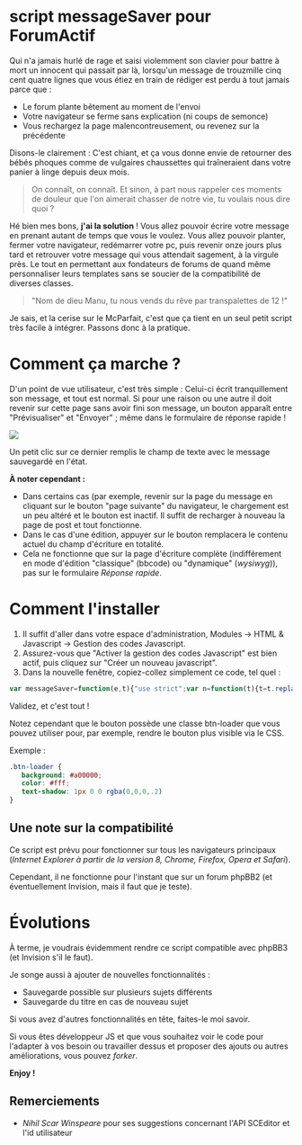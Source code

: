 script messageSaver pour ForumActif
=======================

Qui n'a jamais hurlé de rage et saisi violemment son clavier pour battre à mort un innocent qui passait par là, lorsqu'un message de trouzmille cinq cent quatre lignes que vous étiez en train de rédiger est perdu à tout jamais parce que :

- Le forum plante bêtement au moment de l'envoi
- Votre navigateur se ferme sans explication (ni coups de semonce)
- Vous rechargez la page malencontreusement, ou revenez sur la précédente

Disons-le clairement : C'est chiant, et ça vous donne envie de retourner des bébés phoques comme de vulgaires chaussettes qui traîneraient dans votre panier à linge depuis deux mois.

> On connaît, on connaît. Et sinon, à part nous rappeler ces moments de douleur que l'on aimerait chasser de notre vie, tu voulais nous dire quoi ?

Hé bien mes bons, **j'ai la solution** !
Vous allez pouvoir écrire votre message en prenant autant de temps que vous le voulez. Vous allez pouvoir planter, fermer votre navigateur, redémarrer votre pc, puis revenir onze jours plus tard et retrouver votre message qui vous attendait sagement, à la virgule près. Le tout en permettant aux fondateurs de forums de quand même personnaliser leurs templates sans se soucier de la compatibilité de diverses classes.

> "Nom de dieu Manu, tu nous vends du rêve par transpalettes de 12 !"

Je sais, et la cerise sur le McParfait, c'est que ça tient en un seul petit script très facile à intégrer. Passons donc à la pratique.

# Comment ça marche ?

D'un point de vue utilisateur, c'est très simple : Celui-ci écrit tranquillement son message, et tout est normal. Si pour une raison ou une autre il doit revenir sur cette page sans avoir fini son message, un bouton apparaît entre "Prévisualiser" et "Envoyer" ; même dans le formulaire de réponse rapide !

![](http://img110.xooimage.com/files/e/2/e/exemple1-477058a.jpg)

Un petit clic sur ce dernier remplis le champ de texte avec le message sauvegardé en l'état.

**À noter cependant :**
- Dans certains cas (par exemple, revenir sur la page du message en cliquant sur le bouton "page suivante" du navigateur, le chargement est un peu altéré et le bouton est inactif. Il suffit de recharger à nouveau la page de post et tout fonctionne.
- Dans le cas d'une édition, appuyer sur le bouton remplacera le contenu actuel du champ d'écriture en totalité.
- Cela ne fonctionne que sur la page d'écriture complète (indifférement en mode d'édition "classique" (bbcode) ou "dynamique" (*wysiwyg*)), pas sur le formulaire *Réponse rapide*.

# Comment l'installer

1. Il suffit d'aller dans votre espace d'administration, Modules → HTML & Javascript → Gestion des codes Javascript.
2. Assurez-vous que "Activer la gestion des codes Javascript" est bien actif, puis cliquez sur "Créer un nouveau javascript".
3. Dans la nouvelle fenêtre, copiez-collez simplement ce code, tel quel :
```javascript
var messageSaver=function(e,t){"use strict";var n=function(t){t=t.replace(/[\[]/,"\\[").replace(/[\]]/,"\\]");var n="[\\?&]"+t+"=([^&#]*)",r=new RegExp(n),i=r.exec(window.location.href),s=e("#text_editor_textarea").siblings('input[name="'+t+'"]').val();return i===null?s:i[1]};var r=function(e,t,n,r){var i={userID:e,topicURL:r,message:t};localStorage.setItem(n,JSON.stringify(i))};var i=function(e,t,n,r){var i,o="\nIl n'y a pas de message à charger.",u=localStorage.getItem(n);if(u!="undefined"){i=JSON.parse(u);s(e,t.val(),n,r)?t.val(i.message):alert("Erreur 1:\nLa vérification du message enregistré a échoué.")}else alert("Erreur 2: Il n'y a aucun message sauvegardé dans le WebStorage")};var s=function(e,t,n,r){var i,s=localStorage.getItem(n);if(s!="undefined"){i=JSON.parse(s);return i.userID===e&&i.topicURL===r&&t===""?true:false}else return false};var o=function(){var t=window.location.host,s=_userdata.user_id,o=n("t"),u=e('form[action="/post"]'),a=u.find('input[name="post"]'),f=e("#text_editor_textarea").sceditor("instance");f.bind("keyup",function(){r(s,f.val(),t,o)});if(localStorage.getItem(t)){a.before('<input type="button" class="mainoption btn-loader" id="ms-loader" value="Charger le message sauvegardé" />&nbsp;&nbsp;')}u.on("click","#ms-loader",function(){i(s,f,t,o)})};return{init:o}}(jQuery);$(window).load(function(){typeof _userdata=="undefined"?console.log("L'objet \"_userdata\" de forumactif n'a pas été trouvé. Le script de sauvegarde des messages en cours d'écriture ne peut pas fonctionner."):messageSaver.init()})
```

Validez, et c'est tout !

Notez cependant que le bouton possède une classe btn-loader que vous pouvez utiliser pour, par exemple, rendre le bouton plus visible via le CSS.

Exemple :
```css
.btn-loader {
   background: #a00000;
   color: #fff;
   text-shadow: 1px 0 0 rgba(0,0,0,.2)
}
```

## Une note sur la compatibilité

Ce script est prévu pour fonctionner sur tous les navigateurs principaux (*Internet Explorer à partir de la version 8, Chrome, Firefox, Opera et Safari*).

Cependant, il ne fonctionne pour l'instant que sur un forum phpBB2 (et éventuellement Invision, mais il faut que je teste).

# Évolutions

À terme, je voudrais évidemment rendre ce script compatible avec phpBB3 (et Invision s'il le faut).

Je songe aussi à ajouter de nouvelles fonctionnalités :
- Sauvegarde possible sur plusieurs sujets différents
- Sauvegarde du titre en cas de nouveau sujet

Si vous avez d'autres fonctionnalités en tête, faites-le moi savoir.

Si vous êtes développeur JS et que vous souhaitez voir le code pour l'adapter à vos besoin ou travailler dessus et proposer des ajouts ou autres améliorations, vous pouvez *forker*.

**Enjoy !**

## Remerciements
- *Nihil Scar Winspeare* pour ses suggestions concernant l'API SCEditor et l'id utilisateur

